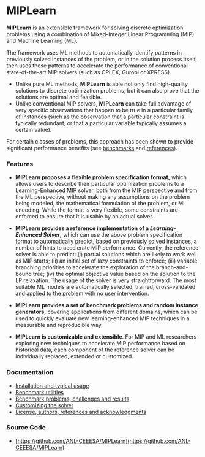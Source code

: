 # MIPLearn

**MIPLearn** is an extensible framework for solving discrete optimization problems using a combination of Mixed-Integer Linear Programming (MIP) and Machine Learning (ML).

The framework uses ML methods to automatically identify patterns in previously solved instances of the problem, or in the solution process itself, then uses these patterns to accelerate the performance of conventional state-of-the-art MIP solvers (such as CPLEX, Gurobi or XPRESS).

* Unlike pure ML methods, **MIPLearn** is able not only find high-quality solutions to discrete optimization problems, but it can also prove that the solutions are optimal and feasible.
* Unlike conventional MIP solvers, **MIPLearn** can take full advantage of very specific observations that happen to be true in a particular family of instances (such as the observation that a particular constraint is typically redundant, or that a particular variable typically assumes a certain value). 

For certain classes of problems, this approach has been shown to provide significant performance benefits (see [benchmarks](problems.md) and [references](about.md)).

### Features

* **MIPLearn proposes a flexible problem specification format,** which allows users to describe their particular optimization problems to a Learning-Enhanced MIP solver, both from the MIP perspective and from the ML perspective, without making any assumptions on the problem being modeled, the mathematical formulation of the problem, or ML encoding. While the format is very flexible, some constraints are enforced to ensure that it is usable by an actual solver.

* **MIPLearn provides a reference implementation of a *Learning-Enhanced Solver*,** which can use the above problem specification format to automatically predict, based on previously solved instances, a number of hints to accelerate MIP performance. Currently, the reference solver is able to predict: (i) partial solutions which are likely to work well as MIP starts; (ii) an initial set of lazy constraints to enforce; (iii) variable branching priorities to accelerate the exploration of the branch-and-bound tree; (iv) the optimal objective value based on the solution to the LP relaxation. The usage of the solver is very straightforward. The most suitable ML models are automatically selected, trained, cross-validated and applied to the problem with no user intervention.

* **MIPLearn provides a set of benchmark problems and random instance generators,** covering applications from different domains, which can be used to quickly evaluate new learning-enhanced MIP techniques in a measurable and reproducible way.

* **MIPLearn is customizable and extensible**. For MIP and ML researchers exploring new techniques to accelerate MIP performance based on historical data, each component of the reference solver can be individually replaced, extended or customized.

### Documentation

* [Installation and typical usage](usage.md)
* [Benchmark utilities](benchmark.md)
* [Benchmark problems, challenges and results](problems.md)
* [Customizing the solver](customization.md)
* [License, authors, references and acknowledgments](about.md)

### Source Code

* [https://github.com/ANL-CEEESA/MIPLearn](https://github.com/ANL-CEEESA/MIPLearn)

